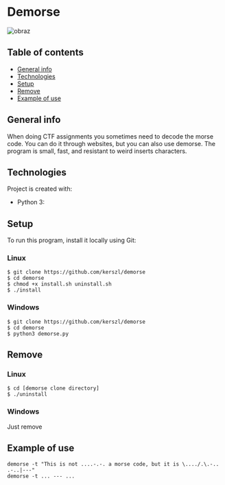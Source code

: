 # Demorse
![obraz](https://user-images.githubusercontent.com/45152848/134786084-6e3bf6e2-a599-465e-9ad5-0c5be600fd62.png)

## Table of contents
* [General info](#general-info)
* [Technologies](#technologies)
* [Setup](#setup)
* [Remove](#remove)
* [Example of use](#Example-of-use)

## General info
When doing CTF assignments you sometimes need to decode the morse code. You can do it through websites, but you can also use demorse. The program is small, fast, and resistant to weird inserts characters.
	
## Technologies
Project is created with:
* Python 3: 
	
## Setup
To run this program, install it locally using Git:
### Linux
```
$ git clone https://github.com/kerszl/demorse
$ cd demorse
$ chmod +x install.sh uninstall.sh
$ ./install

```
### Windows
```
$ git clone https://github.com/kerszl/demorse
$ cd demorse
$ python3 demorse.py
```
## Remove
### Linux
```
$ cd [demorse clone directory]
$ ./uninstall
```
### Windows
Just remove 

## Example of use
```
demorse -t "This is not ....-.-. a morse code, but it is \..../.\.-.. .-..|---"
demorse -t ... --- ...
```
